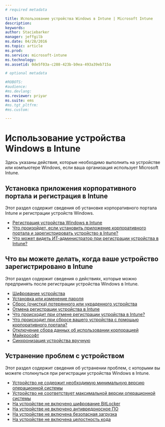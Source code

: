 ```yaml
---
# required metadata

title: Использование устройства Windows в Intune | Microsoft Intune
description:
keywords:
author: Staciebarker
manager: jeffgilb
ms.date: 04/28/2016
ms.topic: article
ms.prod:
ms.service: microsoft-intune
ms.technology:
ms.assetid: 0de5f03a-c288-423b-b9ea-493a39eb715a

# optional metadata

#ROBOTS:
#audience:
#ms.devlang:
ms.reviewer: priyar
ms.suite: ems
#ms.tgt_pltfrm:
#ms.custom:

---
```


# Использование устройства Windows в Intune

Здесь указаны действия, которые необходимо выполнить на устройстве или компьютере Windows, если ваша организация использует Microsoft Intune.

## Установка приложения корпоративного портала и регистрация в Intune

Этот раздел содержит сведения об установке корпоративного портала Intune и регистрации устройств Windows.

- [Регистрация устройства Windows в Intune](enroll-your-device-in-intune-windows.md)</br>
- [Что произойдет, если установить приложение корпоративного портала и зарегистрировать устройство в Intune?](what-happens-if-you-install-the-company-portal-app-and-enroll-your-device-in-intune-windows.md)</br>
- [Что может видеть ИТ-администратор при регистрации устройства в Intune?](what-can-your-it-administrator-see-when-you-enroll-your-device-in-intune-windows.md)

## Что вы можете делать, когда ваше устройство зарегистрировано в Intune

Этот раздел содержит сведения о действиях, которые можно предпринять после регистрации устройства Windows в Intune.

- [Шифрование устройства](encrypt-your-device-windows.md)</br>
- [Установка или изменение пароля](set-or-change-your-password-windows.md)</br>
- [Сброс (очистка) потерянного или украденного устройства](reset-erase-your-lost-or-stolen-device-windows.md)</br>
- [Отмена регистрации устройства в Intune](unenroll-your-device-from-intune-windows.md)</br>
- [Что происходит при отмене регистрации устройства в Intune?](what-happens-if-you-unenroll-your-device-from-intune-windows.md)</br>
- [Что происходит при сбросе вашего устройства с помощью корпоративного портала?](what-happens-if-you-reset-your-device-using-the-company-portal-windows.md)</br>
- [Отключение сбора данных об использовании корпорацией Майкрософт](turn-off-microsoft-usage-data-collection-windows.md)</br>
- [Синхронизация устройства вручную](sync-your-device-manually-windows.md)

## Устранение проблем с устройством

Этот раздел содержит сведения об устранении проблем, с которыми вы можете столкнуться при регистрации устройства Windows в Intune.

- [Устройство не содержит необходимую минимальную версию операционной системы](device-doesnt-have-the-required-minimum-operating-system-version-windows.md)</br>
- [Устройство не соответствует максимальной версии операционной системы](device-doesnt-comply-with-maximum-operating-system-version-windows.md)</br>
- [На устройстве не включено шифрование BitLocker](device-doesnt-have-bitlocker-enabled-windows.md)</br>
- [На устройстве не включено антивредоносное ПО](device-doesnt-have-antimalware-software-enabled-windows.md)</br>
- [На устройстве не включена безопасная загрузка](device-doesnt-have-secure-boot-enabled-windows.md)</br>
- [На устройстве не включена целостность кода](device-doesnt-have-code-integrity-enabled-windows.md)




<!--HONumber=Jun16_HO1-->


